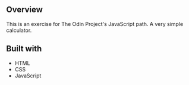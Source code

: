 ## Overview
This is an exercise for The Odin Project's JavaScript path. A very simple calculator.

## Built with
  - HTML
  - CSS
  - JavaScript 
